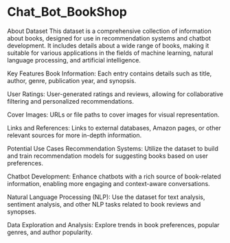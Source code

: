 # Chat_Bot_BookShop

About Dataset
This dataset is a comprehensive collection of information about books, designed for use in recommendation systems and chatbot development. It includes details about a wide range of books, making it suitable for various applications in the fields of machine learning, natural language processing, and artificial intelligence.

Key Features
Book Information: Each entry contains details such as title, author, genre, publication year, and synopsis.

User Ratings: User-generated ratings and reviews, allowing for collaborative filtering and personalized recommendations.

Cover Images: URLs or file paths to cover images for visual representation.

Links and References: Links to external databases, Amazon pages, or other relevant sources for more in-depth information.

Potential Use Cases
Recommendation Systems: Utilize the dataset to build and train recommendation models for suggesting books based on user preferences.

Chatbot Development: Enhance chatbots with a rich source of book-related information, enabling more engaging and context-aware conversations.

Natural Language Processing (NLP): Use the dataset for text analysis, sentiment analysis, and other NLP tasks related to book reviews and synopses.

Data Exploration and Analysis: Explore trends in book preferences, popular genres, and author popularity.
